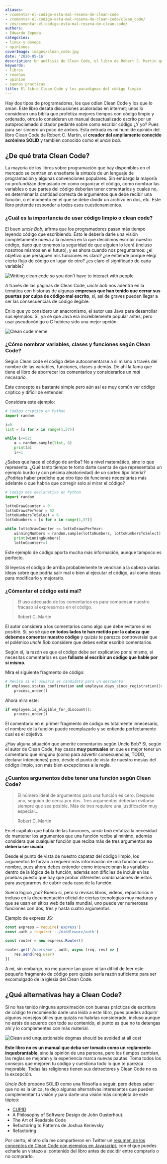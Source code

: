 ```yaml
---
aliases:
- /comentar-el-codigo-esta-mal-resena-de-clean-code
- /comentar-el-codigo-esta-mal-resena-de-clean-code/clean_code/
- /es/comentar-el-codigo-esta-mal-resena-de-clean-code/
authors:
- Eduardo Zepeda
categories:
- linux y devops
- opiniones
coverImage: images/clean_code.jpg
date: '2020-05-16'
description: Un análisis de Clean Code, el libro de Robert C. Martin que nos explica como escribir código de manera limpia y otras alternativas e ideas de lo que se considera código limpio en el mundo del desarrollo de software
keywords:
- libros
- reseñas
- opinion
- buenas practicas
title: El libro Clean Code y los paradigmas del código limpio
---
```


Hay dos tipos de programadores, los que odian Clean Code y los que lo aman. Este libro desata discusiones acaloradas en internet; unos lo consideran una biblia que profetiza mejores tiempos con código limpio y ordenado, otros lo consideran un manual desactualizado escrito por un autoproclamado dictador pedante sobre como escribir código ¿Y yo? Pues para ser sincero un poco de ambos. Esta entrada es mi humilde opinión del libro Clean Code de Robert C. Martín, el **creador del ampliamente conocido acrónimo SOLID** y también conocido como el *uncle bob*.

## ¿De qué trata Clean Code?

La mayoría de los libros sobre programación que hay disponibles en el mercado se centran en enseñarte la sintaxis de un lenguaje de programación y algunas convenciones populares. Sin embargo la mayoría no profundizan demasiado en como organizar el código, como nombrar las variables o que partes del código deberían tener comentarios y cuales no, en determinar la cantidad correcta de argumentos que debe recibir una función, o el momento en el que se debe dividir un archivo en dos, etc. Este libro pretende responder a todos esos cuestionamientos.

### ¿Cuál es la importancia de usar código limpio o clean code?

El buen *uncle Bob*, afirma que los programadores pasan más tiempo leyendo código que escribiendo. Esto le debería darle una visión completamente nueva a la manera en la que decidimos escribir nuestro código, dado que tenemos la seguridad de que alguien lo leerá (incluso nosotros mismos en el futuro), y es ahora cuando nos preguntamos: ¿el objetivo que persiguen mis funciones es claro? ¿se entiende porque elegí cierto flujo de código en lugar de otro? ¿es claro el significado de cada variable?

![Writing clean code so you don't have to interact with people](images/cleaner-code-to-avoid-interacting-with-people.webp)

A través de las páginas de Clean Code, *uncle bob* nos adentra en la temática con historias de algunas **empresas que han tenido que cerrar sus puertas por culpa de código mal escrito**, sí, así de graves pueden llegar a ser las consecuencias de código ilegible.

En lo que yo considero un anacronismo, el autor usa Java para desarrollar sus ejemplos. Sí, ya sé que Java era increíblemente popular antes, pero usar pseudocódigo o C hubiera sido una mejor opción.

![Clean code meme](images/clean-code-meme.webp)

### ¿Cómo nombrar variables, clases y funciones según Clean Code?

Según Clean code el código debe autocomentarse a si mismo a través del nombre de las variables, funciones, clases y demás. De ahí la fama que tiene el libro de aborrecer los comentarios y considerarlos un *mal necesario*.

Este concepto es bastante simple pero aún así es muy común ver código críptico y difícil de entender.

Considera este ejemplo:

```python
# Codigo criptico en Python
import random

i=0
list = [x for x in range(1,57)]

while i<=52:
    a = random.sample(list, 6)
    print(a)
    i+=1
```

¿Sabes que hace el código de arriba? No a nivel matemático, sino lo que representa. ¿Qué tanto tiempo te tomo darte cuenta de que representaba un ejemplo burdo (y con pésima aleatoriedad) de un sorteo tipo lotería? ¿Podrías haber predicho que otro tipo de funciones necesitarías más adelante o que habría que corregir solo al mirar el código?

```python
# Codigo más declarativo en Python
import random

lottoDrawCounter = 0
lottoDrawsPerYear = 52
lottoNumbersToSelect = 6
lottoNumbers = [x for x in range(1,57)]

while lottoDrawCounter <= lottoDrawsPerYear:
    winningNumbers = random.sample(lottoNumbers, lottoNumbersToSelect)
    print(winningNumbers)
    lottoCounter+=1
```

Este ejemplo de código aporta mucha más información, aunque tampoco es perfecto. 

Si leyeras el código de arriba probablemente te vendrían a la cabeza varias ideas sobre que podría salir mal o bien al ejecutar el código, así como ideas para modificarlo y mejorarlo. 

### ¿Cómentar el código está mal?

> El uso adecuado de los comentarios es para compensar nuestro fracaso al expresarnos en el código.
> 
> Robert C. Martin

El autor considera a los comentarios como algo que debe evitarse si es posible. Sí, yo sé que **en todos lados te han metido por la cabeza que debemos comentar nuestro código** y quizás te parezca controversial que el polémico *uncle Bob* considere que debes evitar escribir comentarios.

Según él, la razón es que el código debe ser explicativo por si mismo, sí necesitas comentarios es que **fallaste al escribir un código que hable por si mismo**. 

Mira el siguiente fragmento de código:

```python
# Revisa si el usuario es candidato para un descuento
if employee.status_confirmation and employee.days_since_registration()>365 and employee.owns_a_credit_card:
    process_order()
```

Ahora mira este:

```python
if employee.is_eligible_for_discount():
    process_order()
```

El comentario en el primer fragmento de código es totalmente innecesario, el nombre de la función puede reemplazarlo y se entiende perfectamente cual es el objetivo.

¿Hay alguna situación que amerite comentarios según Uncle Bob? Sí, según el autor de Clean Code, hay casos **muy puntuales** en que es mejor tener un comentario que ninguno (como para advertir consecuencias, TODO, declarar intenciones) pero, desde el punto de vista de nuestro mesias del código limpio, son más bien excepciones a la regla.

### ¿Cuantos argumentos debe tener una función según Clean Code?

> El número ideal de argumentos para una función es cero. Después uno, seguido de cerca por dos. Tres argumentos deberían evitarse siempre que sea posible. Más de tres requiere una justificación muy especial...
> 
> Robert C. Martin

En el capítulo que habla de las funciones, *uncle bob* enfatiza la necesidad de mantener los argumentos que una función recibe al mínimo, además considera que cualquier función que reciba más de tres argumentos **no debería ser usada**.

Desde el punto de vista de nuestro capataz del código limpio, los argumentos te forzan a requerir más información de una función que su nombre, pues ahora debes entender como interaccionan las variables dentro de la lógica de la función, además son difíciles de incluir en las pruebas puesto que hay que probar diferentes combinaciones de estos para asegurarnos de cubrir cada caso de la función. 

Suena lógico ¿no? Bueno sí, pero si revisas libros, vídeos, repositorios e incluso en la documentación oficial de ciertas tecnologías muy maduras y que se usan en sitios web de talla mundial, uno puede ver numerosas funciones con dos, tres y hasta cuatro argumentos. 

Ejemplo de express JS:

```javascript
const express = require('express')
const auth = require('../middleware/auth')

const router = new express.Router()

router.get('/users/me', auth, async (req, res) => {
    res.send(req.user)
})
```

A mi, sin embargo, no me parece tan grave ni tan difícil de leer este pequeño fragmento de código pero quizás sería razón suficiente para ser excomulgado de la iglesia del Clean Code.

## ¿Qué alternativas hay a Clean Code?

Si no has tenido ninguna aproximación con buenas prácticas de escritura de código te recomiendo darle una leída a este libro, pues puedes adquirir algunos consejos útiles que quizás no habrías considerado, incluso aunque no estés de acuerdo con todo su contenido, el punto es que no te detengas ahí y lo complementes con más material.

![Clean and unquestionable dogmas should be avoided at all cost](images/clean-and-maintanable-code-unquestionable-dogmas.jpg)

**Este libro no es un manual que deba ser tomado como un reglamento inquebrantable**, sino la opinión de una persona, pero los tiempos cambian, las reglas se mejoran y la experiencia marca nuevas pautas. Toma todos los consejos que mejoren tu código y cuestiona todo lo que te parezca mejorable. Todas las religiones tienen sus detractores y Clean Code no es la excepción.

*Uncle Bob* propone SOLID como una filosofía a seguir, pero debes saber que no es la única, te dejo algunas alternativas interesantes que pueden complementar tu visión y para darte una visión más completa de este tópico:

- [CUPID](https://speakerdeck.com/tastapod/cupid-for-joyful-coding?slide=9)
- A Philosophy of Software Design de John Ousterhout.
- The Art of Readable Code
- Refactoring to Patterns de Joshua Kerievsky
- Refactoring

Por cierto, el otro día me compartieron en Twitter un [resumen de los conceptos de Clean Code con ejemplos en Javascript.](https://github.com/ryanmcdermott/clean-code-javascript) con el que puedes echarle un vistazo al contenido del libro antes de decidir entre comprarlo o no comprarlo.
